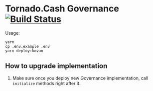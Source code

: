 # Tornado.Cash Governance [![Build Status](https://github.com/tornadocash/governance/workflows/build/badge.svg)](https://github.com/tornadocash/governance/actions)

Usage:

```
yarn
cp .env.example .env
yarn deploy:kovan
```

## How to upgrade implementation

1. Make sure once you deploy new Governance implementation, call `initialize` methods right after it.
